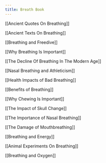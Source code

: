 ```yaml
---
title: Breath Book
---
```


[[Ancient Quotes On Breathing]]

[[Ancient Texts On Breathing]]

[[Breathing and Freedive]]

[[Why Breathing Is Important]]

[[The Decline Of Breathing In The Modern Age]]

[[Nasal Breathing and Athleticism]]

[[Health Impacts of Bad Breathing]]

[[Benefits of Breathing]]

[[Why Chewing Is Important]]

[[The Impact of Skull Change]]

[[The Importance of Nasal Breathing]]

[[The Damage of Mouthbreathing]]

[[Breathing and Energy]]

[[Animal Experiments On Breathing]]

[[Breathing and Oxygen]]